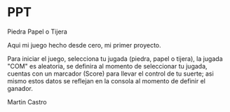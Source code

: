 # PPT
Piedra Papel o Tijera 

Aqui mi juego hecho desde cero, mi primer proyecto.

Para iniciar el juego, selecciona tu jugada (piedra, papel o tijera),
la jugada "COM" es aleatoria, se definira al momento de seleccionar tu jugada,
cuentas con un marcador (Score) para llevar el control de tu suerte;
asi mismo estos datos se reflejan en la consola al momento de definir el ganador.

Martin Castro
